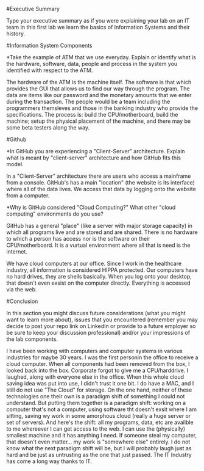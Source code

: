 #Executive Summary

Type your executive summary as if you were explaining your lab on an IT team
In this first lab we learn the basics of Information Systems and their history.

#Information System Components 

*Take the example of ATM that we use everyday. Explain or identify what is the hardware, software, data, people and process in the system you identified with respect to the ATM.

The hardware of the ATM is the machine itself. The software is that which provides the GUI that allows us to find our way through the program. The data are items like our password and the monetary amounts that we enter during the transaction. The people would be a team including the programmers themsleves and those in the banking industry who provide the specifications. The process is: build the CPU/motherboard, build the machine; setup the physical placement of the machine, and there may be some beta testers along the way.

#Github

*In GitHub you are experiencing a "Client-Server" architecture. Explain what is meant by "client-server" architecture and how GitHub fits this model.

In a "Client-Server" architecture there are users who access a mainframe from  a console. GitHub's has a main "location" (the website is its interface) where all of the data lives. We access that data by logging onto the website from a computer.

*Why is GitHub considered "Cloud Computing?" What other "cloud computing" environments do you use?

GitHub has a general "place" (like a server with major storage capacity) in which all programs live and are stored and are shared. There is no hardware to which a person has access nor is the software on their CPU/motherboard. It is a vurtual environment where all that is need is the internet.

We have cloud computers at our office. Since I work in the healthcare industry, all information is considered HIPPA protected. Our computers have no hard drives, they are shells basically. When you log onto your desktop, that doesn't even exsist on the computer directly. Everything is accessed via the web.

#Conclusion

In this section you might discuss future considerations (what you might want to learn more about), issues that you encountered (remember you may decide to post your repo link on LinkedIn or provide to a future employer so be sure to keep your discussion professional) and/or your impressions of the lab components.

I have been working with computers and computer systems in various industries for maybe 30 years. I was the first personin the office to receive a cloud computer. When all components had been removed from the box, I looked back into the box. Corporate forgot to give me a CPU/harddrive. I laughed, along with everyone else in the office. When this whole cloud saving idea was put into use, I didn't trust it one bit. I do have a MAC, and I still do not use "The Cloud" for storage. On the one hand, neither of these technologies one their own is a paradigm shift of something I could not understand. But putting them together is a paradigm shift: working on a computer that's not a computer, using software tht doesn't exsit where I am sitting, saving wy work in some amorphous cloud (really a huge server or set of servers). And here's the shift: all my programs, data, etc are availble to me whereever I can get access to the web. I can use the (physically) smallest machine and it has anything I need. If someone steal my computer, that doesn't even matter... my work is "somewhere else" entirely. I do not know what the next paradigm shift will be, but I will probably laugh just as hard and be just as untrusting as the one that just passed. The IT Industry has come a long way thanks to IT.
